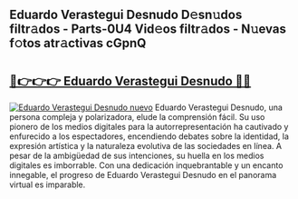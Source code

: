 ## Eduardo Verastegui Desnudo D𝚎sn𝚞dos filtr𝚊dos - Parts-0U4 Vid𝚎os filtr𝚊dos - N𝚞evas f𝚘tos atr𝚊ctivas cGpnQ

# <h2><a href="http://mbdqtk.tromn.icu/?c=Eduardo+Verastegui+Desnudo">🔗👉👉👉 Eduardo Verastegui Desnudo 🔗🔗</a></h2>

[![Eduardo Verastegui Desnudo nuevo](https://i.imgur.com/pEAQMta.gif)](http://mbdqtk.tromn.icu/?c=Eduardo+Verastegui+Desnudo)
Eduardo Verastegui Desnudo, una persona compleja y polarizadora, elude la comprensión fácil. Su uso pionero de los medios digitales para la autorrepresentación ha cautivado y enfurecido a los espectadores, encendiendo debates sobre la identidad, la expresión artística y la naturaleza evolutiva de las sociedades en línea. A pesar de la ambigüedad de sus intenciones, su huella en los medios digitales es imborrable. Con una dedicación inquebrantable y un encanto innegable, el progreso de Eduardo Verastegui Desnudo en el panorama virtual es imparable.

